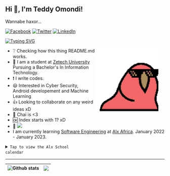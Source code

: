 ## **Hi 👋, I'm Teddy Omondi!**  
<p> Wannabe haxor... </p>

[![Facebook](https://img.shields.io/badge/Facebook-%231877F2.svg?&style=flat-square&logo=facebook&logoColor=white)](https://www.facebook.com/teddy.omonditunya) [![Twitter](https://img.shields.io/badge/Twitter-%231DA1F2.svg?&style=flat-square&logo=twitter&logoColor=white)](https://twitter.com/theo68680456) [![LinkedIn](https://img.shields.io/badge/LinkedIn-%230077B5.svg?&style=flat-square&logo=linkedin&logoColor=white)](https://www.linkedin.com/in/teddy-omondi-35551376) 

[![Typing SVG](https://readme-typing-svg.herokuapp.com?color=495810&background=0205102C&lines=Software+Engineering+student+at+Alx+Africa;Cybersecurity+Analyst;Web+Developer;Data+Analyst)](https://git.io/typing-svg)

<img style="margin-right:20px" align="right" alt="GIF" src="./Assets/img/congapartyparrot.gif" width="200vw" />

- :grey_question: Checking how this thing README.md works.
- 🏫 I am a student at [Zetech University](https://www.zetech.ac.ke/) Pursuing a Bachelor's In Information Technology.
- :exclamation: I write codes.
- :smiley: Interested in Cyber Security, Android developement and Machine Learning 
- :+1: Looking to collaborate on any weird ideas xD
- :tea: Chai is <3
- :ok: Index starts with 1? xD 
- :eyes: ![](https://komarev.com/ghpvc/?username=TeddyO323)
- I am currently learning [Software Engineering](https://en.wikipedia.org/wiki/Software_engineering) at [Alx Africa](https://www.alxafrica.com/). January 2022 - January 2023.

 <details>

 <code><summary>Tap to view the Alx School calendar</summary></code>

<table>
<thead>
  <tr>
    <td rowspan="14">

# January</td>
  <td>-</td>
    <td>-</td>
    <td>-</td>
    <td>-</td>
    <td>-</td>
    <td>-</td>
    <td>-</td>
  </tr>
  <tr>
    <td>Monday</td>
    <td>Tuesday</td>
    <td>Wednesday</td>
    <td>Thursday</td>
    <td>Friday</td>
    <td>Saturday</td>
    <td>Sunday</td>
  </tr>
  <tr>
    <td>     </td>
    <td></td>
    <td></td>
    <td></td>
    <td></td>
    <td>1</td>
    <td>2</td>
  </tr>
  <tr>
    <td></td>
    <td></td>
    <td></td>
    <td></td>
    <td></td>
    <td></td>
    <td></td>
  </tr>
  <tr>
    <td>3</td>
    <td>4</td>
    <td>5</td>
    <td>6</td>
    <td>7</td>
    <td>8</td>
    <td>9</td>
  </tr>
  <tr>
    <td></td>
    <td></td>
    <td></td>
    <td></td>
    <td></td>
    <td></td>
    <td></td>
  </tr>
  <tr>
    <td>10</td>
    <td>11</td>
    <td>12</td>
    <td>13</td>
    <td>14</td>
    <td>15</td>
    <td>16</td>
  </tr>
  <tr>
    <td></td>
    <td></td>
    <td></td>
    <td></td>
    <td></td>
    <td></td>
    <td></td>
  </tr>
  <tr>
    <td>17</td>
    <td>18</td>
    <td>19</td>
    <td>20</td>
    <td>21</td>
    <td>22</td>
    <td>23</td>
  </tr>
  <tr>
    <td></td>
    <td></td>
    <td></td>
    <td></td>
    <td></td>
    <td></td>
    <td></td>
  </tr>
  <tr>
    <td>24</td>
    <td>25</td>
    <td>26</td>
    <td>27</td>
    <td>28</td>
    <td>29</td>
    <td>30</td>
  </tr>
  <tr>
    <td></td>
    <td></td>
    <td></td>
    <td></td>
    <td></td>
    <td></td>
    <td></td>
  </tr>
  <tr>
    <td>31</td>
    <td></td>
    <td></td>
    <td></td>
    <td></td>
    <td></td>
    <td></td>
  </tr>
  <tr>
    <td></td>
    <td></td>
    <td></td>
    <td></td>
    <td></td>
    <td></td>
    <td></td>
  </tr>
</thead>
</table>
 <p align="center">
   <img src = "/Assets/img/unnamed.png"/>
   </p>
   <table>
<thead>
  <tr>
    <td rowspan="12">
    
# February</td>
  <td>-</td>
    <td>-</td>
    <td>-</td>
    <td>-</td>
    <td>-</td>
    <td>-</td>
    <td>-</td>
  </tr>
  <tr>
    <td>Monday</td>
    <td>Tuesday</td>
    <td>Wednesday</td>
    <td>Thursday</td>
    <td>Friday</td>
    <td>Saturday</td>
    <td>Sunday</td>
  </tr>
  <tr>
    <td>     </td>
    <td>1</td>
    <td>2</td>
    <td>3</td>
    <td>4</td>
    <td>5</td>
    <td>6</td>
  </tr>
  <tr>
    <td></td>
    <td></td>
    <td></td>
    <td></td>
    <td></td>
    <td></td>
    <td></td>
  </tr>
  <tr>
    <td>7</td>
    <td>8</td>
    <td>9</td>
    <td>10</td>
    <td>11</td>
    <td>12</td>
    <td>13</td>
  </tr>
  <tr>
    <td></td>
    <td></td>
    <td></td>
    <td></td>
    <td></td>
    <td></td>
    <td></td>
  </tr>
  <tr>
    <td>14</td>
    <td>15</td>
    <td>16</td>
    <td>17</td>
    <td>18</td>
    <td>19</td>
    <td>20</td>
  </tr>
  <tr>
    <td></td>
    <td></td>
    <td></td>
    <td></td>
    <td></td>
    <td></td>
    <td></td>
  </tr>
  <tr>
    <td>21</td>
    <td>22</td>
    <td>23</td>
    <td>24</td>
    <td>25</td>
    <td>26</td>
    <td>27</td>
  </tr>
  <tr>
    <td></td>
    <td></td>
    <td></td>
    <td></td>
    <td></td>
    <td></td>
    <td></td>
  </tr>
  <tr>
    <td>28</td>
    <td></td>
    <td></td>
    <td></td>
    <td></td>
    <td></td>
    <td></td>
  </tr>
  <tr>
    <td></td>
    <td></td>
    <td></td>
    <td></td>
    <td></td>
    <td></td>
    <td></td>
  </tr>
</thead>
</table>
 <p align="center">
   <img src = "/Assets/img/unnamed.png"/>
   </p>
<table>
    <thead>
      <tr>
<td rowspan="13">
        
# March</td>
<td>-</td>
        <td>-</td>
        <td>-</td>
        <td>-</td>
        <td>-</td>
        <td>-</td>
        <td>-</td>
      </tr>
    <td><p align="center">Monday</p></td>
    <td><p align="center">Tuesday</p></td>
    <td><p align="center">Wednesday</p></td>
    <td><p align="center">Thursday</p></td>
    <td><p align="center">Friday</p></td>
    <td><p align="center">Saturday</p></td>
    <td><p align="center">Sunday</p></td>
      </tr>
      <tr>
        <td>     </td>
        <td><p align="right">1</p></td>
        <td><p align="right">2</p></td>
        <td><p align="right">3</p></td>
        <td><p align="right">4</p></td>
        <td><p align="right">5</p></td>
        <td><p align="right">6</p></td>
      </tr>
    
   <tr>
    <td>X</td>
        <td><strong><pre> 
    
[0x03. Git](https://github.com/TeddyO323/alx-zero_day/tree/main/0x03-git#readme)</pre></strong>     <strong><pre>0x02. vi</pre></strong><strong><pre>0x04. Professional Technologies</strong></pre></td>
        <td><pre><strong>[0x00. Shell, basics](https://github.com/TeddyO323/alx-system_engineering-devops/tree/main/0x00-shell_basics#readme)</strong></pre></td>
        <td><pre><strong>[0x01. Shell, permissions](https://github.com/TeddyO323/alx-system_engineering-devops/tree/2b971ef74cc0084ba9f21630b46166325b1b5753/0x01-shell_permissions#readme)</strong></pre></td>
        <td><pre><strong>peer learning day</strong></pre></td>
        <td>X</td>
        <td>X</td>
      </tr>
     
<tr>
    <td>7</td>
        <td><p align="right">8</td>
        <td><p align="right">9</td>
        <td><p align="right">10</td>
        <td><p align="right">11</td>
        <td><p align="right">12</td>
        <td><p align="right">13</td>
      </tr>
      <tr>
       <td><strong><pre>
       
       
   [0x02. Shell, I/O Redirections and filters](https://github.com/TeddyO323/alx-system_engineering-devops/tree/2b971ef74cc0084ba9f21630b46166325b1b5753/0x02-shell_redirections#readme)</pre></strong></td>
        <td><pre><strong>[0x03-shell_variables_expansions](https://github.com/TeddyO323/alx-system_engineering-devops/tree/2b971ef74cc0084ba9f21630b46166325b1b5753/0x03-shell_variables_expansions#readme)</strong></pre></td>
        <td><pre><strong>Peer learning Day</strong></pre></td>
        <td><pre><strong>[0x00-hello_world](https://github.com/TeddyO323/alx-low_level_programming/tree/main/0x00-hello_world#readme)</strong></pre></td>
        <td><pre><strong>[0x01. C - Variables, if, else, while](https://github.com/TeddyO323/alx-low_level_programming/tree/main/0x01-variables_if_else_while#readme)</strong></pre></td>
        <td>X</td>
        <td>X</td>
      </tr>
      <tr>
        <td><p align="right">14</td>
        <td><p align="right">15</td>
        <td><p align="right">16</td>
        <td><p align="right">17</td>
        <td><p align="right">18</td>
        <td><p align="right">19</td>
        <td><p align="right">20</td>
      </tr>
       <tr>
        <td><pre><strong>Peer learning Day</strong></pre></td>
        <td><pre><strong>
        
[0x02. C - Functions, nested loops](https://github.com/TeddyO323/alx-low_level_programming/tree/main/0x02-functions_nested_loops#readme)</strong></pre><pre><strong>[0x03. C - Debugging](https://github.com/TeddyO323/alx-low_level_programming/tree/main/0x03-debugging#readme) - 3 day project</strong></pre></td>
        <td><pre><strong>Peer learning Day</strong></pre></td>
        <td><pre><strong>[0x04. C - More functions, more nested loops](https://github.com/TeddyO323/alx-low_level_programming/tree/main/0x04-more_functions_nested_loops#readme)</strong></pre></td>
        <td><pre><strong>Peer learning Day</strong></pre></td>
        <td>X</td>
        <td>X</td>
      </tr>
      <tr>
        <td><p align="right">21</td>
        <td><p align="right">22</td>
        <td><p align="right">23</td>
        <td><p align="right">24</td>
        <td><p align="right">25</td>
        <td><p align="right">26</td>
        <td><p align="right">27</td>
      </tr>
       <tr>
        <td><pre><strong>
    
[0x05. C - Pointers, arrays and strings](https://github.com/TeddyO323/alx-low_level_programming/tree/main/0x05-pointers_arrays_strings#readme)</strong></pre></td>
        <td><pre><strong>Peer learning Day</strong></pre></td>
        <td><pre><strong>[0x06-pointers_arrays_strings](https://github.com/TeddyO323/alx-low_level_programming/tree/main/0x06-pointers_arrays_strings#readme) - 2 day project</strong></pre></td>
        <td>X</td>
        <td><pre><strong>Peer learning Day</strong></pre></td>
        <td>X</td>
        <td>X</td>
      </tr>
      <tr>
        <td><p align="right">28</td>
        <td><p align="right">29</td>
        <td><p align="right">30</td>
        <td><p align="right">31</td>
        <td></td>
        <td></td>
        <td></td>
      </tr>
       <tr>
        <td><pre><strong>
            
[0x07-pointers_arrays_strings](https://github.com/TeddyO323/alx-low_level_programming/tree/main/0x07-pointers_arrays_strings#readme)</strong></pre></td>
        <td><pre><strong>Peer learning Day</strong></pre></td>
        <td><pre><strong>[0x08. C - Recursion](https://github.com/TeddyO323/alx-low_level_programming/tree/main/0x08-recursion#readme)</strong></pre></td>
        <td><pre><strong>Peer learning Day</strong></pre></td>
        <td>X</td>
        <td>X</td>
        <td>X</td>
      </tr>
    </thead>
    </table>
   
<p align="center">
   <img src = "/Assets/img/unnamed.png"/>
   </p>
    
<table>
        <thead>
          <tr>
            <td rowspan="13">
                
# April</td>
<td>-</td>
        <td>-</td>
        <td>-</td>
        <td>-</td>
        <td>-</td>
        <td>-</td>
        <td>-</td>
      </tr>
    <td><p align="center">Monday</td>
            <td><p align="center">Tuesday</td>
            <td><p align="center">Wednesday</td>
            <td><p align="center">Thursday</td>
            <td><p align="center">Friday</td>
            <td><p align="center">Saturday</td>
            <td><p align="center">Sunday</td>
          </tr>
          <tr>
            <td>     </td>
            <td></td>
            <td></td>
            <td></td>
            <td><p align="right">1</td>
            <td><p align="right">2</td>
            <td><p align="right">3</td>
          </tr>
          <tr>
            <td></td>
            <td></td>
            <td></td>
            <td></td>
            <td><pre><strong>
    
[0x09. C - Static libraries](https://github.com/TeddyO323/alx-low_level_programming/tree/main/0x09-static_libraries#readme)</strong></pre><pre><strong>[0x0A. C - argc, argv](https://github.com/TeddyO323/alx-low_level_programming/tree/main/0x0A-argc_argv#readme)</strong></pre></td>
            <td>X</td>
            <td>X</td>
          </tr>
          <tr>
            <td><p align="right">4</td>
            <td><p align="right">5</td>
            <td><p align="right">6</td>
            <td><p align="right">7</td>
            <td><p align="right">8</td>
            <td><p align="right">9</td>
            <td><p align="right">10</td>
          </tr>
          <tr>
            <td><pre><strong>[0x0B. C - malloc, free](https://github.com/TeddyO323/alx-low_level_programming/tree/main/0x0B-malloc_free#readme) - 2 day Project</strong></pre><pre><strong>Professional Social Presence - 21 day project</strong></pre></td>
            <td>X</td>
            <td><strong>Peer learning Day</strong></pre></td>
            <td><pre><strong>[0x0C. C - More malloc, free](https://github.com/TeddyO323/alx-low_level_programming/tree/main/0x0C-more_malloc_free#readme)</strong></pre></td>
            <td><pre><strong>Peer learning Day</strong></pre></td>
            <td>X</td>
            <td>X</td>
          </tr>
          <tr>
            <td><p align="right">11</td>
            <td><p align="right">12</td>
            <td><p align="right">13</td>
            <td><p align="right">14</td>
            <td><p align="right">15</td>
            <td><p align="right">16</td>
            <td><p align="right">17</td>
          </tr>
          <tr>
            <td><pre><strong>[0x0D. C - Preprocessor](https://github.com/TeddyO323/alx-low_level_programming/tree/main/0x0D-preprocessor#readme)</strong></pre><pre><code>[0x0E. C - Structures, typedef](https://github.com/TeddyO323/alx-low_level_programming/tree/main/0x0E-structures_typedef#readme)</code></pre></td>
            <td><pre><strong>Peer learning Day</strong></pre></td>
            <td><pre><strong>[0x0F. C - Function pointers](https://github.com/TeddyO323/alx-low_level_programming/tree/main/0x0F-function_pointers#readme)</strong></pre></td>
            <td><strong><pre>Peer learning Day</strong></pre><pre><strong>0x10. C - Variadic functions</strong></pre><pre><strong>[0x11. C - printf](https://github.com/TeddyO323/printf#readme) - Team Project</strong></pre><pre><strong>[Evaluation #1](https://github.com/TeddyO323/Alx_Evaluations/blob/main/evaluation_%231.md) </td>
            <td><strong>No Project</strong></pre></td>
            <td>X</td>
            <td>X</td>
          </tr>
          <tr>
            <td><p align="right">18</td>
            <td><p align="right">19</td>
            <td><p align="right">20</td>
            <td><p align="right">21</td>
            <td><p align="right">22</td>
            <td><p align="right">23</td>
            <td><p align="right">24</td>
          </tr>
          <tr>
            <td><strong><pre>No Project</pre></strong></td>
            <td><strong><pre>No Project</strong></pre></td>
            <td><strong><pre>Peer learning Day</strong></pre></td>
            <td><pre><strong>0x12. C - Singly linked lists</strong></pre></td>
            <td><pre><strong>Peer learning Day</strong></pre></td>
            <td></td>
            <td></td>
          </tr>
          <tr>
            <td><p align="right">25</td>
            <td><p align="right">26</td>
            <td><p align="right">27</td>
            <td><p align="right">28</td>
            <td><p align="right">29</td>
            <td><p align="right">30</td>
            <td></td>
          </tr>
          <tr>
            <td><pre><strong>[0x13. C - More singly linked lists](https://github.com/TeddyO323/alx-low_level_programming/tree/main/0x13-more_singly_linked_lists#readme) - 2 day project</strong></pre></td>
            <td><strong><pre>No Project</pre></strong></td>
            <td><pre><strong>Peer learning Day</strong></pre></td>
            <td><pre><strong>[0x14. C - Bit manipulation](https://github.com/TeddyO323/alx-low_level_programming/tree/main/0x14-bit_manipulation#readme)</strong></pre></td>
            <td><strong><pre>Peer learning Day</pre></strong></td>
            <td>X</td>
            <td>X</td>
          </tr>
        </thead>
        </table>
    <p align="center">
   <img src = "/Assets/img/unnamed.png"/>
   </p>
    
     
 <table>
        <thead>
          <tr>
            <td rowspan="14">
                
# May</td>
<td>-</td>
        <td>-</td>
        <td>-</td>
        <td>-</td>
        <td>-</td>
        <td>-</td>
        <td>-</td>
      </tr>
      <tr>
        <td><p align="center">Monday</td>
        <td><p align="center">Tuesday</td>
        <td><p align="center">Wednesday</td>
        <td><p align="center">Thursday</td>
        <td><p align="center">Friday</td>
        <td><p align="center">Saturday</td>
        <td><p align="center">Sunday</td>
      </tr>
      <tr>
        <td>     </td>
        <td></td>
        <td></td>
        <td></td>
        <td></td>
        <td></td>
        <td><p align="right">1</td>
      </tr>
      <tr>
        <td>X</td>
        <td>X</td>
        <td>X</td>
        <td>X</td>
        <td>X</td>
        <td>X</td>
        <td>X</td>
      </tr>
      <tr>
        <td>2</td>
        <td>3</td>
        <td>4</td>
        <td>5</td>
        <td>6</td>
        <td>7</td>
        <td>8</td>
      </tr>
      <tr>
        <td><pre><strong>
    
[Labour Day](https://www.officeholidays.com/holidays/kenya/labour-day)</strong></td>
        <td><pre><strong><code>[0x15. C - File I/O](https://github.com/TeddyO323/alx-low_level_programming/tree/main/0x15-file_io#readme)</strong></pre></code></td>
        <td><pre><strong>[Eid al-Fitr](https://en.wikipedia.org/wiki/Eid_al-Fitr)</strong></td>
        <td><strong><pre><code>Peer learning Day</code></pre></strong><pre><strong>[0x16. C - Simple Shell](https://github.com/TeddyO323/simple_shell#readme)</strong></pre></td>
        <td><pre><strong>No Project</strong></pre></td>
        <td>X</td>
        <td>X</td>
      </tr>
      <tr>
        <td><p align="right">9</td>
        <td><p align="right">10</td>
        <td><p align="right">11</td>
        <td><p align="right">12</td>
        <td><p align="right">13</td>
        <td><p align="right">14</td>
        <td><p align="right">15</td>
      </tr>
      <tr>
    
<td colspan="7"> <pre><strong><p align="center">Break #0</p></strong></pre> </td>
    </tr>
      <tr>
        <td><p align="right">16</td>
        <td><p align="right">17</td>
        <td><p align="right">18</td>
        <td><p align="right">19</td>
        <td><p align="right">20</td>
        <td><p align="right">21</td>
        <td><p align="right">22</td>
      </tr>
      <tr>
    
<td colspan="7"> <pre><strong><p align="center">Break #0</p></strong></pre> </td>
    </tr>
      <tr>
        <td><p align="right">23</td>
        <td><p align="right">24</td>
        <td><p align="right">25</td>
        <td><p align="right">26</td>
        <td><p align="right">27</td>
        <td><p align="right">28</td>
        <td><p align="right">29</td>
      </tr>
      <tr>
    
<td colspan="7"> <pre><strong><p align="center">Break #0</p></strong></pre> </td>
    </tr>
      <tr>
        <td><p align="right">30</td>
        <td><p align="right">31</td>
        <td></td>
        <td></td>
        <td></td>
        <td></td>
        <td></td>
      </tr>
      <tr>
        <td><pre><strong>
        
[0x00. Python - Hello, World](https://github.com/TeddyO323/alx-higher_level_programming/tree/main/0x00-python-hello_world#readme)</strong></pre></td>
        <td><pre><strong>[0x01. Python - if/else, loops, functions](https://github.com/TeddyO323/alx-higher_level_programming/tree/main/0x01-python-if_else_loops_functions#readme)</strong></pre></td>
        <td>-</td>
        <td>-</td>
        <td>-</td>
        <td>-</td>
        <td>-</td>
      </tr>
    </thead>
    </table>
   <p align="center">
   <img src = "/Assets/img/unnamed.png"/>
   </p>
    
<table>
       <thead>
         <tr>
           <td rowspan="14">
               
   # June</td>
   <td>-</td>
          <td>-</td>
          <td>-</td>
          <td>-</td>
          <td>-</td>
          <td>-</td>
          <td>-</td>
        </tr>
        <tr>
          <td>Monday</td>
          <td>Tuesday</td>
          <td>Wednesday</td>
          <td>Thursday</td>
          <td>Friday</td>
          <td>Saturday</td>
          <td>Sunday</td>
        </tr>
        <tr>
          <td></td>
          <td></td>
          <td><p align="right">1</td>
          <td><p align="right">2</td>
          <td><p align="right">3</td>
          <td><p align="right">4</td>
          <td><p align="right">5</td>
        </tr>
   <tr>
            <td>-</td>
          <td>-</td>
             <td><pre><strong>
             
   [Madaraka Day](https://en.wiktionary.org/wiki/Madaraka_Day)</strong></pre></td>
          <td><pre><strong>[0x02. Python - import & modules](https://github.com/TeddyO323/alx-higher_level_programming/tree/main/0x02-python-import_modules#readme)</strong></pre></td>
          <td><pre><strong>[0x03. Python - Data Structures: Lists, Tuples](https://github.com/TeddyO323/alx-higher_level_programming/tree/main/0x03-python-data_structures#readme) - 4 day project</strong></pre></td>
          <td>-</td>
          <td>-</td>
        </tr>
        <tr>
          <td><p align="right">6</td>
          <td><p align="right">7</td>
          <td><p align="right">8</td>
          <td><p align="right">9</td>
          <td><p align="right">10</td>
          <td><p align="right">11</td>
          <td><p align="right">12</td>
        </tr>
        <tr>
          <td><pre><strong>No Project</strong></pre></td>
          <td><pre><strong>Peer Learning Day</strong></pre></td>
          <td><pre><strong>[0x04. Python - more data & more structures](https://github.com/TeddyO323/alx-higher_level_programming/tree/main/0x04-python-more_data_structures#readme)</strong></pre></td>
          <td><pre><strong>[0x17. C - Doubly linked lists](https://github.com/TeddyO323/alx-low_level_programming/tree/main/0x17-doubly_linked_lists#readme)</strong></pre></td>
          <td><pre><strong>Peer Learning Day</strong></pre></td>
          <td>-</td>
          <td>-</td>
        </tr>
        <tr>
          <td><p align="right">13</td>
          <td><p align="right">14</td>
          <td><p align="right">15</td>
          <td><p align="right">16</td>
          <td><p align="right">17</td>
          <td><p align="right">18</td>
          <td><p align="right">19</td>
        </tr>
        <tr>
          <td><pre><strong>[0x18. C - Dynamic libraries](https://github.com/TeddyO323/alx-low_level_programming/tree/main/0x18-dynamic_libraries#readme)</strong></pre><pre><strong>RSA Factoring Challenge</strong></pre></td>
          <td><pre><strong>[0x19. C - Stacks, Queues - LIFO, FIFO](https://github.com/TeddyO323/monty#readme) - Team Project</strong></pre></td>
          <td><pre><strong>No Project</strong></pre></td>
          <td><pre><strong>No Project</strong></pre></td>
          <td><pre><strong>Peer Learning Day</strong></pre></td>
          <td>-</td>
          <td>-</td>
        </tr>
        <tr>
          <td><p align="right">20</td>
          <td><p align="right">21</td>
          <td><p align="right">22</td>
          <td><p align="right">23</td>
          <td><p align="right">24</td>
          <td><p align="right">25</td>
          <td><p align="right">26</td>
        </tr>
        <tr>
          <td><pre><strong>[0x05. Python - Exceptions](https://github.com/TeddyO323/alx-higher_level_programming/tree/main/0x05-python-exceptions#readme)</strong></pre></td>
          <td><pre><strong>[0x06. Python - Classes and Objects](https://github.com/TeddyO323/alx-higher_level_programming/tree/main/0x06-python-classes#readme)</strong></pre></td>
          <td><pre><strong><pre><strong>Peer Learning Day</strong></pre></strong></pre></td>
          <td><pre><strong>[0x07. Python - Test-driven development](https://github.com/TeddyO323/alx-higher_level_programming/tree/main/0x07-python-test_driven_development#readme) - 6 day project</strong></pre></td>
          <td><pre><strong>No Project</strong></pre></td>
          <td>-</td>
          <td>-</td>
        </tr>
        <tr>
          <td><p align="right">27</td>
          <td><p align="right">28</td>
          <td><p align="right">29</td>
          <td><p align="right">30</td>
          <td></td>
          <td></td>
          <td></td>
        </tr>
        <tr>
          <td><pre><strong>[0x08. Python - More Classes and Objects](https://github.com/TeddyO323/alx-higher_level_programming/tree/main/0x08-python-more_classes#readme)</strong></pre></td>
          <td><pre><strong>[0x09. Python - Everything is object](https://github.com/TeddyO323/alx-higher_level_programming/tree/main/0x09-python-everything_is_object#readme)</strong></pre></td>
          <td><pre><strong>Peer Learning Day</strong></pre></td>
          <td><pre><strong>[0x1A. C - Hash tables](https://github.com/TeddyO323/alx-low_level_programming/tree/main/0x1A-hash_tables#readme) - 2 day project</strong></pre></td>
          <td></td>
          <td></td>
          <td></td>
        </tr>
      </thead>
      </table> 
    <p align="center">
   <img src = "/Assets/img/unnamed.png"/>
   </p>
    
     
<table>
       <thead>
         <tr>
          <td rowspan="14"> 
                   
# July</td>
<td>-</td>
           <td>-</td>
           <td>-</td>
           <td>-</td>
           <td>-</td>
           <td>-</td>
           <td>-</td>
         </tr>
         <tr>
           <td>Monday</td>
           <td>Tuesday</td>
           <td>Wednesday</td>
           <td>Thursday</td>
           <td>Friday</td>
           <td>Saturday</td>
           <td>Sunday</td>
         </tr>
         <tr>
           <td></td>
           <td></td>
           <td></td>
           <td></td>
           <td>1</td>
           <td>2</td>
           <td>3</td>
         </tr>
         <tr>
           <td></td>
           <td></td>
           <td></td>
           <td></td>
           <td><pre><strong>No Project</strong></pre></td>
           <td>-</td>
           <td>-</td>
         </tr>
         <tr>
           <td>4</td>
           <td>5</td>
           <td>6</td>
           <td>7</td>
           <td>8</td>
           <td>9</td>
           <td>10</td>
         </tr>
         <tr>
           <td><pre><strong>

[0x0A. Python - Inheritance](https://github.com/TeddyO323/alx-higher_level_programming/tree/main/0x0A-python-inheritance#readme)</strong></pre></td>
           <td><pre><strong>[0x0B. Python - Input/Output](https://github.com/TeddyO323/alx-higher_level_programming/tree/main/0x0B-python-input_output#readme)</strong></pre></td>
           <td><pre><strong>Peer Learning Day</strong></pre></td>
           <td><pre><strong>[0x0C. Python - Almost a circle](https://github.com/TeddyO323/alx-higher_level_programming/tree/main/0x0C-python-almost_a_circle#readme)</strong></pre></td>
           <td></td>
           <td></td>
           <td></td>
         </tr>
         <tr>
           <td>11</td>
           <td>12</td>
           <td>13</td>
           <td>14</td>
           <td>15</td>
           <td>15</td>
           <td>17</td>
         </tr>
         <tr>
           <td></td>
           <td></td>
           <td></td>
           <td></td>
           <td></td>
           <td></td>
           <td></td>
         </tr>
         <tr>
           <td>18</td>
           <td>19</td>
           <td>20</td>
           <td>21</td>
           <td>22</td>
           <td>23</td>
           <td>24</td>
         </tr>
         <tr>
           <td></td>
           <td></td>
           <td></td>
           <td><pre><strong>[0x04. Loops, conditions and parsing](https://github.com/TeddyO323/alx-system_engineering-devops/tree/main/0x04-loops_conditions_and_parsing#readme)</strong></pre></td>
           <td><pre><strong>[0x05. Processes and signals](https://github.com/TeddyO323/alx-system_engineering-devops/tree/main/0x05-processes_and_signals#readme)</strong></pre></td>
           <td></td>
           <td></td>
         </tr>
         <tr>
           <td>25</td>
           <td>26</td>
           <td>27</td>
           <td>28</td>
           <td>29</td>
           <td>30</td>
           <td>31</td>
         </tr>
         <tr>
           <td></td>
           <td><pre><strong>[0x06. Regular expression](https://github.com/TeddyO323/alx-system_engineering-devops/tree/main/0x06-regular_expressions#readme)</strong></pre></td>
           <td><pre><strong>[0x07-networking_basics](https://github.com/TeddyO323/alx-system_engineering-devops/tree/main/0x07-networking_basics#readme) - 2 day project</strong></pre><br><pre><strong>[0x08. Networking basics #1](https://github.com/TeddyO323/alx-system_engineering-devops/tree/main/0x08-networking_basics_2#readme) - 2 day project</td>
           <td></td>
           <td></td>
           <td></td>
           <td></td>
         </tr>
       </thead>
       </table>
       </details>
---
--- 

![Github stats](https://github-readme-stats.vercel.app/api?username=TeddyO323&theme=highcontrast&show_icons=true&count_private=true) |<img align="center" src="https://github-readme-stats.vercel.app/api/top-langs/?username=TeddyO323&layout=compact&theme=buefy&hide_border=true" /></a> |
| ------------- | ------------- |
       




